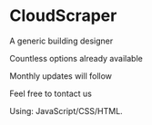 # CloudScraper

A generic building designer

Countless options already available

Monthly updates will follow

Feel free to tontact us

Using: JavaScript/CSS/HTML.
